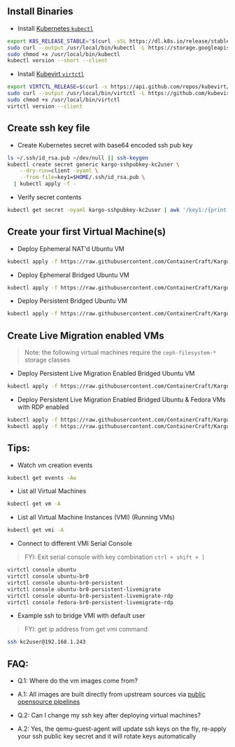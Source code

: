 
## Install Binaries
  - Install [Kubernetes `kubectl`](https://kubernetes.io/docs/tasks/tools/)
```sh
export K8S_RELEASE_STABLE="$(curl -sSL https://dl.k8s.io/release/stable.txt)"
sudo curl --output /usr/local/bin/kubectl -L https://storage.googleapis.com/kubernetes-release/release/${K8S_RELEASE_STABLE}/bin/$(uname -s | awk '{print tolower($0)}')/amd64/kubectl
sudo chmod +x /usr/local/bin/kubectl
kubectl version --short --client
```
  - Install [Kubevirt `virtctl`](https://github.com/kubevirt/kubevirt/releases)
```sh
export VIRTCTL_RELEASE=$(curl -s https://api.github.com/repos/kubevirt/kubevirt/releases/latest | awk -F '["v,]' '/tag_name/{print $5}')
sudo curl --output /usr/local/bin/virtctl -L https://github.com/kubevirt/kubevirt/releases/download/v${VIRTCTL_RELEASE}/virtctl-v${VIRTCTL_RELEASE}-$(uname -s | awk '{print tolower($0)}')-amd64
sudo chmod +x /usr/local/bin/virtctl
virtctl version --client
```

## Create ssh key file
  - Create Kubernetes secret with base64 encoded ssh pub key
```sh
ls ~/.ssh/id_rsa.pub >/dev/null || ssh-keygen
kubectl create secret generic kargo-sshpubkey-kc2user \
    --dry-run=client -oyaml \
    --from-file=key1=$HOME/.ssh/id_rsa.pub \
  | kubectl apply -f -
```
  - Verify secret contents
```sh
kubectl get secret -oyaml kargo-sshpubkey-kc2user | awk '/key1:/{print $2}' | base64 -d
```

## Create your first Virtual Machine(s)
  - Deploy Ephemeral NAT'd Ubuntu VM
```sh
kubectl apply -f https://raw.githubusercontent.com/ContainerCraft/Kargo/master/test/ubuntu-nat.yaml
```
  - Deploy Ephemeral Bridged Ubuntu VM
```sh
kubectl apply -f https://raw.githubusercontent.com/ContainerCraft/Kargo/master/test/ubuntu-br0.yaml
```
  - Deploy Persistent Bridged Ubuntu VM
```sh
kubectl apply -f https://raw.githubusercontent.com/ContainerCraft/Kargo/master/test/ubuntu-br0-persistent.yaml
```
## Create Live Migration enabled VMs
>    Note: the following virtual machines require the `ceph-filesystem-*` storage classes     
    
  - Deploy Persistent Live Migration Enabled Bridged Ubuntu VM
```sh
kubectl apply -f https://raw.githubusercontent.com/ContainerCraft/Kargo/master/test/ubuntu-br0-persistent-livemigrate.yaml
```
  - Deploy Persistent Live Migration Enabled Bridged Ubuntu & Fedora VMs with RDP enabled
```sh
kubectl apply -f https://raw.githubusercontent.com/ContainerCraft/Kargo/master/test/ubuntu-br0-persistent-livemigrate-rdp.yaml
kubectl apply -f https://raw.githubusercontent.com/ContainerCraft/Kargo/master/test/fedora-br0-persistent-livemigrate-rdp.yaml
```

## Tips:
  - Watch vm creation events
```sh
kubectl get events -Aw
```
  - List all Virtual Machines
```sh
kubectl get vm -A
```
  - List all Virtual Machine Instances (VMI) (Running VMs)
```sh
kubectl get vmi -A
```
  - Connect to different VMI Serial Console
>    FYI: Exit serial console with key combination `ctrl + shift + ]`
```sh
virtctl console ubuntu
virtctl console ubuntu-br0
virtctl console ubuntu-br0-persistent
virtctl console ubuntu-br0-persistent-livemigrate
virtctl console ubuntu-br0-persistent-livemigrate-rdp
virtctl console fedora-br0-persistent-livemigrate-rdp
```
  - Example ssh to bridge VMI with default user
>    FYI: get ip address from get vmi command
```sh
ssh kc2user@192.168.1.243
```

## FAQ:    
  - Q.1: Where do the vm images come from?
  - A.1: All images are built directly from upstream sources via [public opensource pipelines](https://github.com/ContainerCraft/kmi)    
        
    
  - Q.2: Can I change my ssh key after deploying virtual machines?
  - A.2: Yes, the qemu-guest-agent will update ssh keys on the fly, re-apply your ssh public key secret and it will rotate keys automatically
